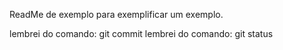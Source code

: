 ReadMe de exemplo para exemplificar um exemplo.

lembrei do comando: git commit
lembrei do comando: git status
